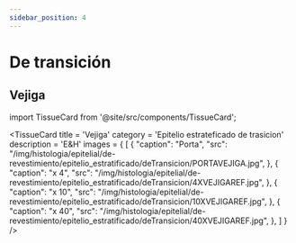 ```yaml
---
sidebar_position: 4
---
```


# De transición

## Vejiga

import TissueCard from '@site/src/components/TissueCard';

<TissueCard
  title = 'Vejiga'
  category = 'Epitelio estrateficado de trasicion'
  description = 'E&H'
  images = {
    [
      {
        "caption": "Porta",
        "src": "/img/histologia/epitelial/de-revestimiento/epitelio_estratificado/deTransicion/PORTAVEJIGA.jpg",
      },
      {
        "caption": "x 4",
        "src": "/img/histologia/epitelial/de-revestimiento/epitelio_estratificado/deTransicion/4XVEJIGAREF.jpg",
      },
      {
        "caption": "x 10",
        "src": "/img/histologia/epitelial/de-revestimiento/epitelio_estratificado/deTransicion/10XVEJIGAREF.jpg",
      },
      {
        "caption": "x 40",
        "src": "/img/histologia/epitelial/de-revestimiento/epitelio_estratificado/deTransicion/40XVEJIGAREF.jpg",
      },
    ]
  }
/>